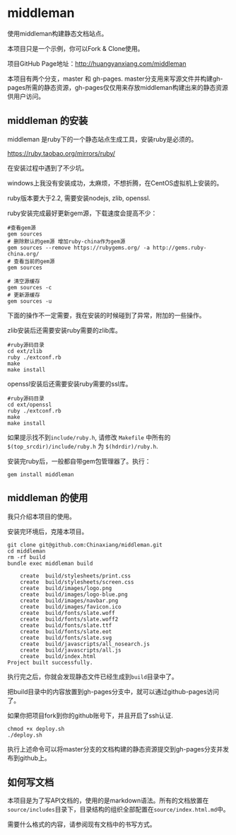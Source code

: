 # middleman

使用middleman构建静态文档站点。

本项目只是一个示例，你可以Fork & Clone使用。

项目GitHub Page地址：http://huangyanxiang.com/middleman

本项目有两个分支，master 和 gh-pages. master分支用来写源文件并构建gh-pages所需的静态资源，gh-pages仅仅用来存放middleman构建出来的静态资源供用户访问。

## middleman 的安装

middleman 是ruby下的一个静态站点生成工具，安装ruby是必须的。

https://ruby.taobao.org/mirrors/ruby/  

在安装过程中遇到了不少坑。

windows上我没有安装成功，太麻烦，不想折腾，在CentOS虚拟机上安装的。

ruby版本要大于2.2, 需要安装nodejs, zlib, openssl. 

ruby安装完成最好更新gem源，下载速度会提高不少：

```
#查看gem源
gem sources
# 删除默认的gem源 增加ruby-china作为gem源 
gem sources --remove https://rubygems.org/ -a http://gems.ruby-china.org/
# 查看当前的gem源
gem sources

# 清空源缓存
gem sources -c
# 更新源缓存
gem sources -u
```

下面的操作不一定需要，我在安装的时候碰到了异常，附加的一些操作。

zlib安装后还需要安装ruby需要的zlib库。

```
#ruby源码目录
cd ext/zlib
ruby ./extconf.rb
make
make install
```

openssl安装后还需要安装ruby需要的ssl库。

```
#ruby源码目录
cd ext/openssl
ruby ./extconf.rb
make
make install
```

如果提示找不到`include/ruby.h`, 请修改 `Makefile` 中所有的 `$(top_srcdir)/include/ruby.h` 为 `$(hdrdir)/ruby.h`.

安装完ruby后，一般都自带gem包管理器了。执行：

```
gem install middleman
```

## middleman 的使用

我只介绍本项目的使用。

安装完环境后，克隆本项目。

```
git clone git@github.com:Chinaxiang/middleman.git
cd middleman
rm -rf build
bundle exec middleman build

	create  build/stylesheets/print.css
	create  build/stylesheets/screen.css
	create  build/images/logo.png
	create  build/images/logo-blue.png
	create  build/images/navbar.png
	create  build/images/favicon.ico
	create  build/fonts/slate.woff
	create  build/fonts/slate.woff2
	create  build/fonts/slate.ttf
	create  build/fonts/slate.eot
	create  build/fonts/slate.svg
	create  build/javascripts/all_nosearch.js
	create  build/javascripts/all.js
	create  build/index.html
Project built successfully.
```

执行完之后，你就会发现静态文件已经生成到`build`目录中了。

把build目录中的内容放置到gh-pages分支中，就可以通过github-pages访问了。

如果你把项目fork到你的github账号下，并且开启了ssh认证.

```
chmod +x deploy.sh
./deploy.sh
```

执行上述命令可以将master分支的文档构建的静态资源提交到gh-pages分支并发布到github上。

## 如何写文档

本项目是为了写API文档的，使用的是markdown语法。所有的文档放置在`source/includes`目录下，目录结构的组织全部配置在`source/index.html.md`中。

需要什么格式的内容，请参阅现有文档中的书写方式。




